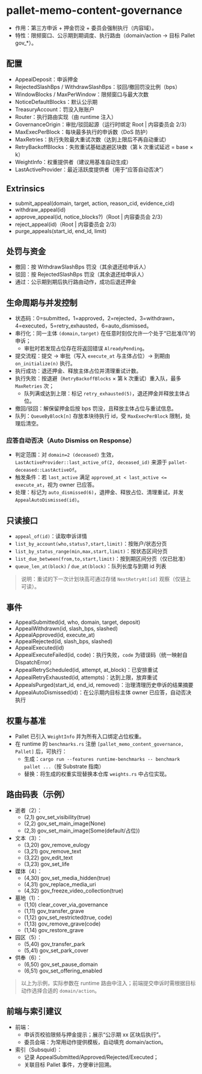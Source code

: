 # pallet-memo-content-governance

- 作用：第三方申诉 + 押金罚没 + 委员会强制执行（内容域）。
- 特性：限频窗口、公示期到期调度、执行路由（domain/action → 目标 Pallet gov_*）。

## 配置
- AppealDeposit：申诉押金
- RejectedSlashBps / WithdrawSlashBps：驳回/撤回罚没比例（bps）
- WindowBlocks / MaxPerWindow：限频窗口与最大次数
- NoticeDefaultBlocks：默认公示期
- TreasuryAccount：罚没入账账户
- Router：执行路由实现（由 runtime 注入）
- GovernanceOrigin：审批/驳回起源（运行时绑定 Root | 内容委员会 2/3）
- MaxExecPerBlock：每块最多执行的申诉数（DoS 防护）
- MaxRetries：执行失败最大重试次数（达到上限后不再自动重试）
- RetryBackoffBlocks：失败重试基础退避区块数（第 k 次重试延迟 = base × k）
- WeightInfo：权重提供者（建议用基准自动生成）
 - LastActiveProvider：最近活跃度提供者（用于“应答自动否决”）

## Extrinsics
- submit_appeal(domain, target, action, reason_cid, evidence_cid)
- withdraw_appeal(id)
- approve_appeal(id, notice_blocks?)（Root | 内容委员会 2/3）
- reject_appeal(id)（Root | 内容委员会 2/3）
- purge_appeals(start_id, end_id, limit)

## 处罚与资金
- 撤回：按 WithdrawSlashBps 罚没（其余退还给申诉人）
- 驳回：按 RejectedSlashBps 罚没（其余退还给申诉人）
- 通过：公示期到期后执行路由动作，成功后退还押金
## 生命周期与并发控制
- 状态码：0=submitted，1=approved，2=rejected，3=withdrawn，4=executed，5=retry_exhausted，6=auto_dismissed。
- 串行化：同一主体 `(domain,target)` 在任意时刻仅允许一个处于“已批准(1)”的申诉；
  - 审批时若发现占位存在将返回错误 `AlreadyPending`。
- 提交流程：提交 → 审批（写入 `execute_at` 与主体占位）→ 到期由 `on_initialize(n)` 执行。
- 执行成功：退还押金、释放主体占位并清理重试计数。
- 执行失败：按退避（`RetryBackoffBlocks` × 第 k 次重试）重入队，最多 `MaxRetries` 次；
  - 队列满或达到上限：标记 `retry_exhausted(5)`，退还押金并释放主体占位。
- 撤回/驳回：解保留押金后按 bps 罚没，且释放主体占位与重试信息。
- 队列：`QueueByBlock[n]` 存放本块待执行 id，受 `MaxExecPerBlock` 限制，处理后清空。

### 应答自动否决（Auto Dismiss on Response）
- 判定范围：对 `domain=2 (deceased)` 生效，`LastActiveProvider::last_active_of(2, deceased_id)` 来源于 `pallet-deceased::LastActiveOf`。
- 触发条件：若 `last_active` 满足 `approved_at < last_active <= execute_at`，视为 owner 已应答。
- 处理：标记为 `auto_dismissed(6)`，退押金、释放占位、清理重试，并发 `AppealAutoDismissed(id)`。

## 只读接口
- `appeal_of(id)`：读取申诉详情
- `list_by_account(who,status?,start,limit)`：按账户/状态分页
- `list_by_status_range(min,max,start,limit)`：按状态区间分页
- `list_due_between(from,to,start,limit)`：按到期区间分页（仅已批准）
- `queue_len_at(block)` / `due_at(block)`：队列长度与到期 id 列表
  
> 说明：重试的下一次计划块高可通过存储 `NextRetryAt[id]` 观察（仅链上可读）。

## 事件
- AppealSubmitted(id, who, domain, target, deposit)
- AppealWithdrawn(id, slash_bps, slashed)
- AppealApproved(id, execute_at)
- AppealRejected(id, slash_bps, slashed)
- AppealExecuted(id)
- AppealExecuteFailed(id, code)：执行失败，`code` 为错误码（统一映射自 DispatchError）
- AppealRetryScheduled(id, attempt, at_block)：已安排重试
- AppealRetryExhausted(id, attempts)：达到上限，放弃重试
- AppealsPurged(start_id, end_id, removed)：治理清理历史申诉的结果摘要
- AppealAutoDismissed(id)：在公示期内目标主体 owner 已应答，自动否决执行

## 权重与基准
- Pallet 已引入 `WeightInfo` 并为所有入口绑定占位权重。
- 在 runtime 的 `benchmarks.rs` 注册 `[pallet_memo_content_governance, Pallet]` 后，可执行：
  - 生成：`cargo run --features runtime-benchmarks -- benchmark pallet ...`（按 Substrate 指南）
  - 替换：将生成的权重实现替换本仓库 `weights.rs` 中占位实现。


## 路由码表（示例）
- 逝者（2）：
  - (2,1) gov_set_visibility(true)
  - (2,2) gov_set_main_image(None)
  - (2,3) gov_set_main_image(Some(default/占位))
- 文本（3）：
  - (3,20) gov_remove_eulogy
  - (3,21) gov_remove_text
  - (3,22) gov_edit_text
  - (3,23) gov_set_life
- 媒体（4）：
  - (4,30) gov_set_media_hidden(true)
  - (4,31) gov_replace_media_uri
  - (4,32) gov_freeze_video_collection(true)
- 墓地（1）：
  - (1,10) clear_cover_via_governance
  - (1,11) gov_transfer_grave
  - (1,12) gov_set_restricted(true, code)
  - (1,13) gov_remove_grave(code)
  - (1,14) gov_restore_grave
- 园区（5）：
  - (5,40) gov_transfer_park
  - (5,41) gov_set_park_cover
- 供奉（6）：
  - (6,50) gov_set_pause_domain
  - (6,51) gov_set_offering_enabled

> 以上为示例，实际参数在 runtime 路由中注入；前端提交申诉时需根据目标动作选择合适的 `domain/action`。

## 前端与索引建议
- 前端：
  - 申诉页校验限频与押金提示；展示“公示期 xx 区块后执行”。
  - 委员会端：为常用动作提供模板，自动填充 domain/action。
- 索引（Subsquid）：
  - 记录 AppealSubmitted/Approved/Rejected/Executed；
  - 关联目标 Pallet 事件，方便审计回溯。
